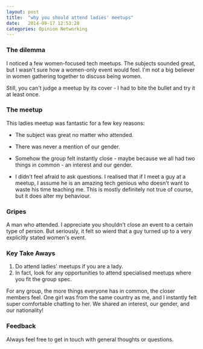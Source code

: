 ```yaml
---
layout: post
title:  "why you should attend ladies' meetups"
date:   2014-09-17 12:53:28
categories: Opinion Networking
---
```


### The dilemma
I noticed a few women-focused tech meetups.  The subjects sounded great, but I wasn't sure how a women-only event would feel.  I'm not a big believer in women gathering together to discuss being women.  
<!--more-->

Still, you can't judge a meetup by its cover - I had to bite the bullet and try it at least once.  

### The meetup
This ladies meetup was fantastic for a few key reasons:

* The subject was great no matter who attended.

* There was never a mention of our gender.

* Somehow the group felt instantly close - maybe because we all had two things in common - an interest and our gender.

* I didn't feel afraid to ask questions.  I realised that if I meet a guy at a meetup, I assume he is an amazing tech genious who doesn't want to waste his time teaching me.  This is mostly definitely not true of course, but it does alter my behaviour.


### Gripes
A man who attended.  I appreciate you shouldn't close an event to a certain type of person.  But seriously, it felt so wierd that a guy turned up to a very explicitly stated women's event.


### Key Take Aways
1. Do attend ladies' meetups if you are a lady.
2. In fact, look for any opportunities to attend specialised meetups where you fit the group spec.

For any group, the more things everyone has in common, the closer members feel.  One girl was from the same country as me, and I instantly felt super comfortable chatting to her.  We shared an interest, our gender, and our nationality!


### Feedback
Always feel free to get in touch with general thoughts or questions.